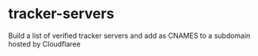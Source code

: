# tracker-servers
Build a list of verified tracker servers and add as CNAMES to a subdomain hosted by Cloudflaree
